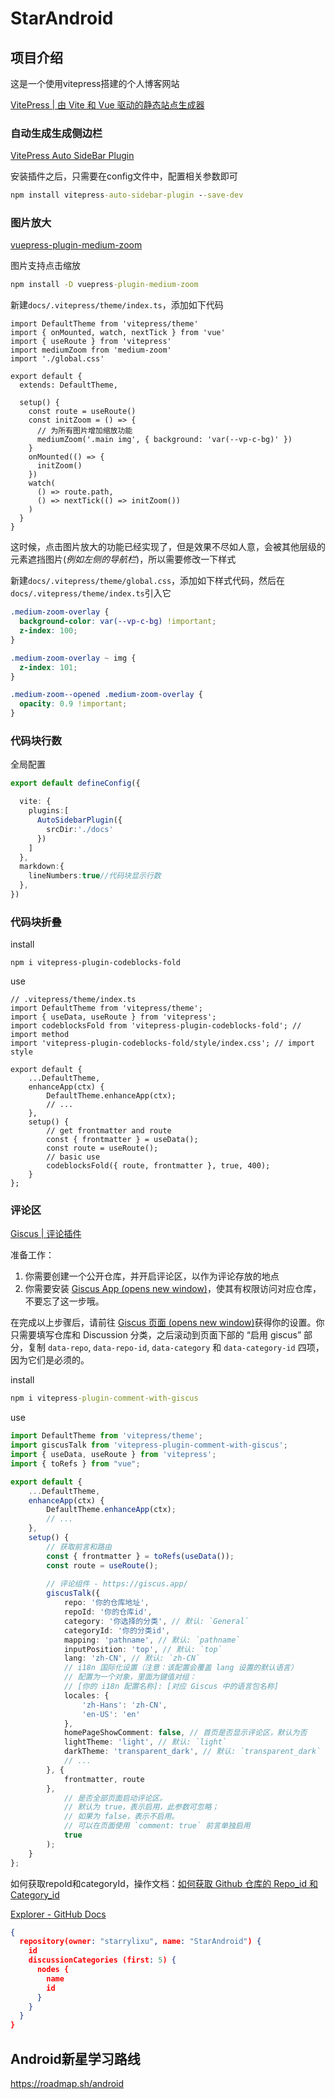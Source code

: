 # StarAndroid

## 项目介绍

这是一个使用vitepress搭建的个人博客网站

[VitePress | 由 Vite 和 Vue 驱动的静态站点生成器](https://vitepress.dev/zh/)

### 自动生成生成侧边栏

[VitePress Auto SideBar Plugin](https://vitepress-auto-sidebar-plugin.netlify.app/)

安装插件之后，只需要在config文件中，配置相关参数即可

```cmd
npm install vitepress-auto-sidebar-plugin --save-dev
```

### 图片放大

[vuepress-plugin-medium-zoom ](https://vuepress-community.netlify.app/zh/plugins/medium-zoom/#安装)

图片支持点击缩放

```cmd
npm install -D vuepress-plugin-medium-zoom
```

新建`docs/.vitepress/theme/index.ts`，添加如下代码

```typescript{2-4}
import DefaultTheme from 'vitepress/theme'
import { onMounted, watch, nextTick } from 'vue'
import { useRoute } from 'vitepress'
import mediumZoom from 'medium-zoom'
import './global.css'

export default {
  extends: DefaultTheme,

  setup() {
    const route = useRoute()
    const initZoom = () => {
      // 为所有图片增加缩放功能
      mediumZoom('.main img', { background: 'var(--vp-c-bg)' })
    }
    onMounted(() => {
      initZoom()
    })
    watch(
      () => route.path,
      () => nextTick(() => initZoom())
    )
  }
}
```

这时候，点击图片放大的功能已经实现了，但是效果不尽如人意，会被其他层级的元素遮挡图片(*例如左侧的导航栏*)，所以需要修改一下样式

新建`docs/.vitepress/theme/global.css`，添加如下样式代码，然后在`docs/.vitepress/theme/index.ts`引入它

```css
.medium-zoom-overlay {
  background-color: var(--vp-c-bg) !important;
  z-index: 100;
}

.medium-zoom-overlay ~ img {
  z-index: 101;
}

.medium-zoom--opened .medium-zoom-overlay {
  opacity: 0.9 !important;
}
```

### 代码块行数

全局配置

```typescript
export default defineConfig({

  vite: {
    plugins:[
      AutoSidebarPlugin({
        srcDir:'./docs'
      })
    ]
  },
  markdown:{
    lineNumbers:true//代码块显示行数
  },
})
```

### 代码块折叠

install

```
npm i vitepress-plugin-codeblocks-fold
```

use

```ts{}
// .vitepress/theme/index.ts
import DefaultTheme from 'vitepress/theme';
import { useData, useRoute } from 'vitepress';
import codeblocksFold from 'vitepress-plugin-codeblocks-fold'; // import method
import 'vitepress-plugin-codeblocks-fold/style/index.css'; // import style

export default {
    ...DefaultTheme,
    enhanceApp(ctx) {
        DefaultTheme.enhanceApp(ctx);
        // ...
    },
    setup() {
        // get frontmatter and route
        const { frontmatter } = useData();
        const route = useRoute();
        // basic use
        codeblocksFold({ route, frontmatter }, true, 400);
    }
};
```

### 评论区

[Giscus | 评论插件 ](https://vuepress-theme-hope.github.io/v1/comment/zh/guide/giscus.html)

准备工作：

1. 你需要创建一个公开仓库，并开启评论区，以作为评论存放的地点
2. 你需要安装 [Giscus App (opens new window)](https://github.com/apps/giscus)，使其有权限访问对应仓库，不要忘了这一步哦。

在完成以上步骤后，请前往 [Giscus 页面 (opens new window)](https://giscus.app/zh-CN)获得你的设置。你只需要填写仓库和 Discussion 分类，之后滚动到页面下部的 “启用 giscus” 部分，复制 `data-repo`, `data-repo-id`, `data-category` 和 `data-category-id` 四项，因为它们是必须的。

install

```cmd
npm i vitepress-plugin-comment-with-giscus
```

use

```typescript
import DefaultTheme from 'vitepress/theme';
import giscusTalk from 'vitepress-plugin-comment-with-giscus';
import { useData, useRoute } from 'vitepress';
import { toRefs } from "vue";

export default {
    ...DefaultTheme,
    enhanceApp(ctx) {
        DefaultTheme.enhanceApp(ctx);
        // ...
    },
    setup() {
        // 获取前言和路由
        const { frontmatter } = toRefs(useData());
        const route = useRoute();
        
        // 评论组件 - https://giscus.app/
        giscusTalk({
            repo: '你的仓库地址',
            repoId: '你的仓库id',
            category: '你选择的分类', // 默认: `General`
            categoryId: '你的分类id',
            mapping: 'pathname', // 默认: `pathname`
            inputPosition: 'top', // 默认: `top`
            lang: 'zh-CN', // 默认: `zh-CN`
            // i18n 国际化设置（注意：该配置会覆盖 lang 设置的默认语言）
            // 配置为一个对象，里面为键值对组：
            // [你的 i18n 配置名称]: [对应 Giscus 中的语言包名称]
            locales: {
                'zh-Hans': 'zh-CN',
                'en-US': 'en'
            },
            homePageShowComment: false, // 首页是否显示评论区，默认为否
            lightTheme: 'light', // 默认: `light`
            darkTheme: 'transparent_dark', // 默认: `transparent_dark`
            // ...
        }, {
            frontmatter, route
        },
            // 是否全部页面启动评论区。
            // 默认为 true，表示启用，此参数可忽略；
            // 如果为 false，表示不启用。
            // 可以在页面使用 `comment: true` 前言单独启用
            true
        );
    }
};
```

如何获取repoId和categoryId，操作文档：[如何获取 Github 仓库的 Repo_id 和 Category_id](https://iling.me/blog/posts/how-to-get-github-repo-id/)

[Explorer - GitHub Docs](https://docs.github.com/en/graphql/overview/explorer)

```json
{
  repository(owner: "starrylixu", name: "StarAndroid") {
    id
    discussionCategories (first: 5) {
      nodes {
        name
        id
      }
    }
  }
}
```


## Android新星学习路线
https://roadmap.sh/android
